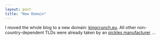 ```yaml
---
layout: post
title: "New Domain"
---
```


I moved the whole blog to a new domain: <a href="//kingcrunch.eu">kingcrunch.eu</a>. All other
non-country-dependent TLDs were already taken by an [pickles manufacturer](http://www.kingcrunch.com) ...
